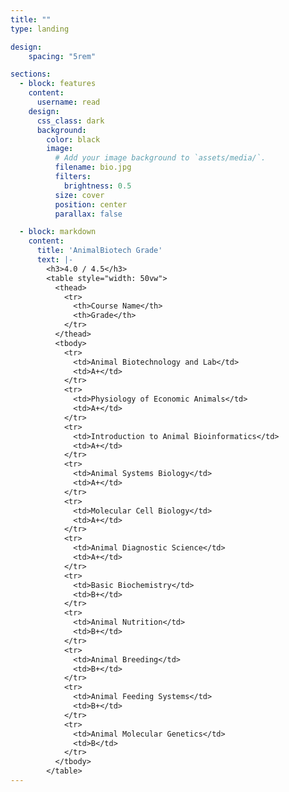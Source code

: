 ```yaml
---
title: ""
type: landing

design:
    spacing: "5rem"

sections:
  - block: features
    content:
      username: read
    design:
      css_class: dark
      background: 
        color: black
        image:
          # Add your image background to `assets/media/`.
          filename: bio.jpg
          filters:
            brightness: 0.5
          size: cover
          position: center
          parallax: false

  - block: markdown
    content:
      title: 'AnimalBiotech Grade'
      text: |-
        <h3>4.0 / 4.5</h3>
        <table style="width: 50vw">
          <thead>
            <tr>
              <th>Course Name</th>
              <th>Grade</th>
            </tr>
          </thead>
          <tbody>
            <tr>
              <td>Animal Biotechnology and Lab</td>
              <td>A+</td>
            </tr>
            <tr>
              <td>Physiology of Economic Animals</td>
              <td>A+</td>
            </tr>
            <tr>
              <td>Introduction to Animal Bioinformatics</td>
              <td>A+</td>
            </tr>
            <tr>
              <td>Animal Systems Biology</td>
              <td>A+</td>
            </tr>
            <tr>
              <td>Molecular Cell Biology</td>
              <td>A+</td>
            </tr>
            <tr>
              <td>Animal Diagnostic Science</td>
              <td>A+</td>
            </tr>
            <tr>
              <td>Basic Biochemistry</td>
              <td>B+</td>
            </tr>
            <tr>
              <td>Animal Nutrition</td>
              <td>B+</td>
            </tr>
            <tr>
              <td>Animal Breeding</td>
              <td>B+</td>
            </tr>
            <tr>
              <td>Animal Feeding Systems</td>
              <td>B+</td>
            </tr>
            <tr>
              <td>Animal Molecular Genetics</td>
              <td>B</td>
            </tr>
          </tbody>
        </table>
---
```


